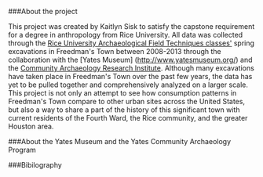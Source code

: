###About the project

This project was created by Kaitlyn Sisk to satisfy the capstone requirement for a degree in anthropology from Rice University. All data was collected through the [Rice University Archaeological Field Techniques classes'](http://freedmanstownarchaeology.rice.edu/index.html) spring excavations in Freedman's Town between 2008-2013 through the collaboration with the [Yates Museum] (http://www.yatesmuseum.org/) and the [Community Archaeology Research Institute](http://www.publicarchaeology.org/CARI/). Although many excavations have taken place in Freedman's Town over the past few years, the data has yet to be pulled together and comprehensively analyzed on a larger scale. This project is not only an attempt to see how consumption patterns in Freedman's Town compare to other urban sites across the United States, but also a way to share a part of the history of this significant town with current residents of the Fourth Ward, the Rice community, and the greater Houston area. 

###About the Yates Museum and the Yates Community Archaeology Program

###Bibilography
